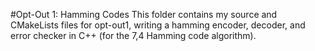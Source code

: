 #Opt-Out 1: Hamming Codes
This folder contains my source and CMakeLists files for opt-out1, writing a hamming encoder, decoder, and error checker in C++ (for the 7,4 Hamming code algorithm).
